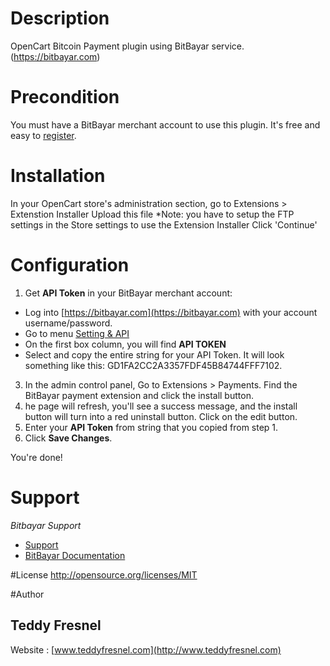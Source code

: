 # Description
OpenCart Bitcoin Payment plugin using BitBayar service. (https://bitbayar.com)

# Precondition
You must have a BitBayar merchant account to use this plugin. It's free and easy to [register](https://bitbayar.com/register).

# Installation
In your OpenCart store's administration section, go to Extensions > Extenstion Installer Upload this file *Note: you have to setup the FTP settings in the Store settings to use the Extension Installer Click 'Continue'

# Configuration
1. Get **API Token** in your BitBayar merchant account:
  * Log into [https://bitbayar.com](https://bitbayar.com) with your account username/password.
  * Go to menu [Setting & API](https://bitbayar.com/setting)
  * On the first box column, you will find **API TOKEN**
  * Select and copy the entire string for your API Token. It will look something like this: GD1FA2CC2A3357FDF45B84744FFF7102.
3. In the admin control panel, Go to Extensions > Payments. Find the BitBayar payment extension and click the install button.
5. he page will refresh, you'll see a success message, and the install button will turn into a red uninstall button. Click on the edit button.
6. Enter your **API Token** from string that you copied from step 1.
7. Click **Save Changes**.

You're done!





# Support
*Bitbayar Support*
* [Support](https://bitbayar.com/support)
* [BitBayar Documentation](https://bitbayar.com/dev)


#License
http://opensource.org/licenses/MIT

#Author
## Teddy Fresnel
Website : [www.teddyfresnel.com](http://www.teddyfresnel.com)
